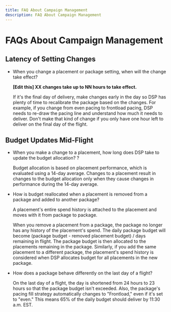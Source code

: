 ```yaml
---
title: FAQ About Campaign Management
description: FAQ About Campaign Management
---
```

# FAQs About Campaign Management

## Latency of Setting Changes

* When you change a placement or package setting, when will the change take effect?

    <!-- This doesn't really answer the question but is vague about the lag time. -->
    
    **[Edit this] XX changes take up to NN hours to take effect.**
    
    If it's the final day of delivery, make changes early in the day so DSP has plenty of time to recalibrate the package based on the changes. For example, if you change from even pacing to frontload pacing, DSP needs to re-draw the pacing line <!-- In plain English: Develop a new pacing strategy? --> and understand how much it needs to deliver. Don't make that kind of change if you only have one hour left to deliver on the final day of the flight.

## Budget Updates Mid-Flight

* When you make a change to a placement, how long does DSP take to update the budget allocation? <!-- Are we talking allocation of the package or campaign budget?  And what kinds of changes does this refer to -- the various placement settings? What about the inclusion/removal of ads/creatives? -->?

    Budget allocation is based on placement performance, which is evaluated using a 14-day average. Changes to a placement result in changes to the budget allocation only when they cause changes in performance during the 14-day average.

* How is budget reallocated when a placement is removed from a package and added to another package?

    A placement's entire spend history is attached to the placement and moves with it from package to package.
    
    <!-- Verify wording. Also, this talks about a daily budget. What if the campaign or package budget is for a different interval, like "All time" or "Monthly?" -->When you remove a placement from a package, the package no longer has any history of the placement's spend. The daily package budget will become (package budget - removed placement budget) / days remaining in flight. The package budget is then allocated to the placements remaining in the package.

    <!-- Verify behavior and wording -->Similarly, if you add the same placement to a different package, the placement's spend history is considered when DSP allocates budget for all placements in the new package.

* How does a package behave differently on the last day of a flight?

    On the last day of a flight, the day is shortened from 24 hours to 23 hours so that the package budget isn't exceeded. Also, the package's pacing fill strategy automatically changes to "Frontload," even if it's set to "even." This means 65% of the daily budget should deliver by 11:30 a.m. EST.
